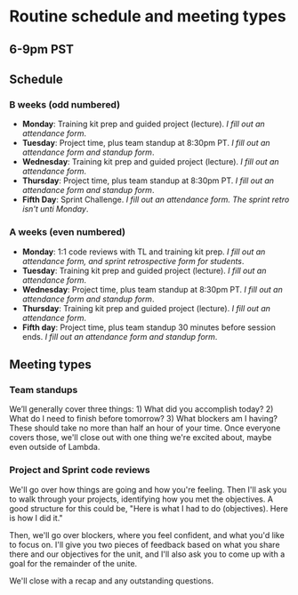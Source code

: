 # Routine schedule and meeting types 
## 6-9pm PST 

## Schedule 
### B weeks (odd numbered)
- **Monday**: Training kit prep and guided project (lecture). 
_I fill out an attendance form_. 
- **Tuesday**: Project time, plus team standup at 8:30pm PT. 
_I fill out an attendance form *and* standup form_.
- **Wednesday**: Training kit prep and guided project (lecture). 
_I fill out an attendance form_. 
- **Thursday**: Project time, plus team standup at 8:30pm PT. 
_I fill out an attendance form *and* standup form_.
- **Fifth Day**: Sprint Challenge. 
_I fill out an attendance form. The sprint retro isn't unti Monday_. 

### A weeks (even numbered)
- **Monday**: 1:1 code reviews with TL and training kit prep. 
_I fill out an attendance form, and sprint retrospective form for students_. 
- **Tuesday**: Training kit prep and guided project (lecture). 
_I fill out an attendance form_. 
- **Wednesday**: Project time, plus team standup at 8:30pm PT. 
_I fill out an attendance form *and* standup form_.
- **Thursday**: Training kit prep and guided project (lecture).
_I fill out an attendance form_. 
- **Fifth day**: Project time, plus team standup 30 minutes before session ends. 
_I fill out an attendance form *and* standup form_.

## Meeting types

### Team standups 
We’ll generally cover three things: 1) What did you accomplish today? 2) What do I need to finish before tomorrow? 3) What blockers am I having? These should take no more than half an hour of your time. Once everyone covers those, we'll close out with one thing we're excited about, maybe even outside of Lambda. 

### Project and Sprint code reviews 
We'll go over how things are going and how you're feeling. Then I'll ask you to walk through your projects, identifying how you met the objectives. A good structure for this could be, "Here is what I had to do (objectives). Here is how I did it." 

Then, we'll go over blockers, where you feel confident, and what you'd like to focus on. I'll give you two pieces of feedback based on what you share there and our objectives for the unit, and I'll also ask you to come up with a goal for the remainder of the unite. 

We'll close with a recap and any outstanding questions.  